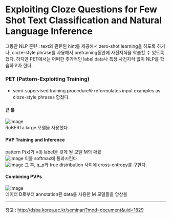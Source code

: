 # Exploiting Cloze Questions for Few Shot Text Classification and Natural Language Inference

그동안 NLP 훈련 : text와 관련된 hint를 제공해서 zero-shot learning을 하도록 하거나, cloze-style phrase를 사용해서 pretraining동안에 사전지식을 학습할 수 있도록 했다. 하지만 PET에서는 어떠한 추가적인 label data나 특정 사전지식 없이 NLP를 학습하고자 한다.              

### PET (Pattern-Exploiting Training)
- semi-supervised training procedure와 reformulates input examples as cloze-style phrases 합쳤다.                

#### 큰 틀
![image](https://user-images.githubusercontent.com/70581043/168757865-28916c5b-446a-4141-ba1f-471b675ca11f.png)              
RoBERTa large 모델을 사용했다.
#### PVP Training and Inference
pattern P(x)가 v(l) label을 갖게 될 모델 M의 확률             
![image](https://user-images.githubusercontent.com/70581043/168758102-227c4c52-ca29-4b31-8aae-5abaa81aa3bd.png)
이를 softmax에 통과시킨다           
![image](https://user-images.githubusercontent.com/70581043/168758461-23d51f59-4e08-4e20-b958-7728263a7b9e.png)
그 후, q_p와 true distribution 사이에 cross-entropy를 구한다.
 
#### Combining PVPs
![image](https://user-images.githubusercontent.com/70581043/168758750-4a5a38b8-dfa1-4720-9609-6b100e38957d.png)           
데이터 D로부터 annotation된 data를 사용한 M 모델들을 앙상블

---
참고 : http://dsba.korea.ac.kr/seminar/?mod=document&uid=1829